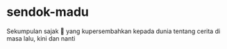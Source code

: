# sendok-madu
Sekumpulan sajak 📝 yang kupersembahkan kepada dunia tentang cerita di masa lalu, kini dan nanti 
